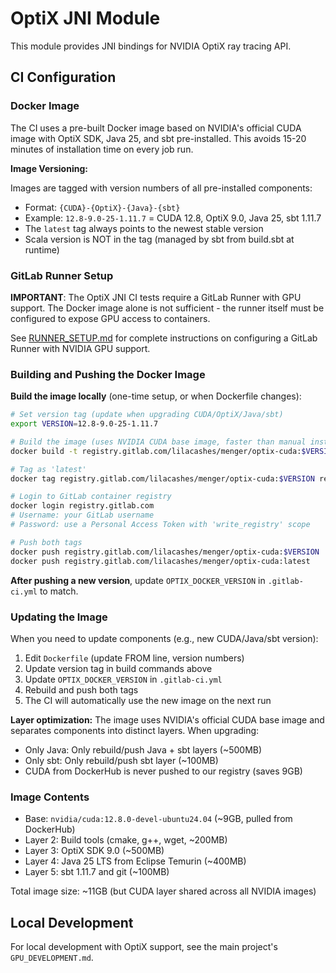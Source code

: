 # OptiX JNI Module

This module provides JNI bindings for NVIDIA OptiX ray tracing API.

## CI Configuration

### Docker Image

The CI uses a pre-built Docker image based on NVIDIA's official CUDA image with OptiX SDK, Java 25, and sbt pre-installed. This avoids 15-20 minutes of installation time on every job run.

**Image Versioning:**

Images are tagged with version numbers of all pre-installed components:
- Format: `{CUDA}-{OptiX}-{Java}-{sbt}`
- Example: `12.8-9.0-25-1.11.7` = CUDA 12.8, OptiX 9.0, Java 25, sbt 1.11.7
- The `latest` tag always points to the newest stable version
- Scala version is NOT in the tag (managed by sbt from build.sbt at runtime)

### GitLab Runner Setup

**IMPORTANT**: The OptiX JNI CI tests require a GitLab Runner with GPU support. The Docker image alone is not sufficient - the runner itself must be configured to expose GPU access to containers.

See [RUNNER_SETUP.md](RUNNER_SETUP.md) for complete instructions on configuring a GitLab Runner with NVIDIA GPU support.

### Building and Pushing the Docker Image

**Build the image locally** (one-time setup, or when Dockerfile changes):

```bash
# Set version tag (update when upgrading CUDA/OptiX/Java/sbt)
export VERSION=12.8-9.0-25-1.11.7

# Build the image (uses NVIDIA CUDA base image, faster than manual install)
docker build -t registry.gitlab.com/lilacashes/menger/optix-cuda:$VERSION -f optix-jni/Dockerfile optix-jni/

# Tag as 'latest'
docker tag registry.gitlab.com/lilacashes/menger/optix-cuda:$VERSION registry.gitlab.com/lilacashes/menger/optix-cuda:latest

# Login to GitLab container registry
docker login registry.gitlab.com
# Username: your GitLab username
# Password: use a Personal Access Token with 'write_registry' scope

# Push both tags
docker push registry.gitlab.com/lilacashes/menger/optix-cuda:$VERSION
docker push registry.gitlab.com/lilacashes/menger/optix-cuda:latest
```

**After pushing a new version**, update `OPTIX_DOCKER_VERSION` in `.gitlab-ci.yml` to match.

### Updating the Image

When you need to update components (e.g., new CUDA/Java/sbt version):

1. Edit `Dockerfile` (update FROM line, version numbers)
2. Update version tag in build commands above
3. Update `OPTIX_DOCKER_VERSION` in `.gitlab-ci.yml`
4. Rebuild and push both tags
5. The CI will automatically use the new image on the next run

**Layer optimization:** The image uses NVIDIA's official CUDA base image and separates components into distinct layers. When upgrading:
- Only Java: Only rebuild/push Java + sbt layers (~500MB)
- Only sbt: Only rebuild/push sbt layer (~100MB)
- CUDA from DockerHub is never pushed to our registry (saves 9GB)

### Image Contents

- Base: `nvidia/cuda:12.8.0-devel-ubuntu24.04` (~9GB, pulled from DockerHub)
- Layer 2: Build tools (cmake, g++, wget, ~200MB)
- Layer 3: OptiX SDK 9.0 (~500MB)
- Layer 4: Java 25 LTS from Eclipse Temurin (~400MB)
- Layer 5: sbt 1.11.7 and git (~100MB)

Total image size: ~11GB (but CUDA layer shared across all NVIDIA images)

## Local Development

For local development with OptiX support, see the main project's `GPU_DEVELOPMENT.md`.
